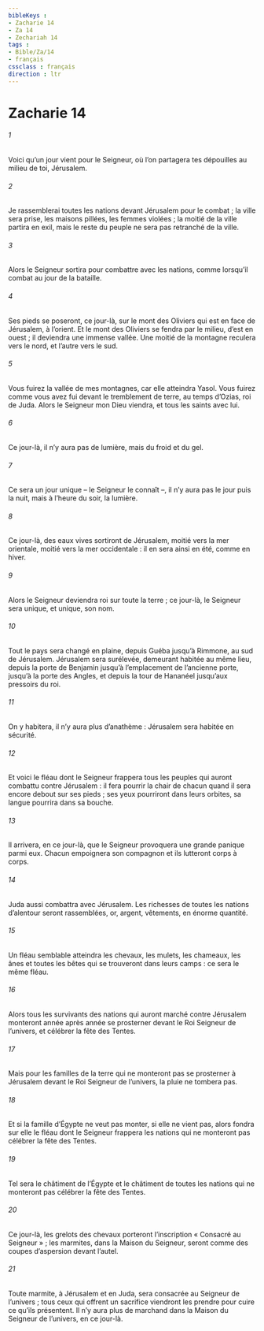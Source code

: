 ```yaml
---
bibleKeys : 
- Zacharie 14
- Za 14
- Zechariah 14
tags : 
- Bible/Za/14
- français
cssclass : français
direction : ltr
---
```


# Zacharie 14

###### 1
Voici qu’un jour vient pour le Seigneur, où l’on partagera tes dépouilles au milieu de toi, Jérusalem.
###### 2
Je rassemblerai toutes les nations devant Jérusalem pour le combat ; la ville sera prise, les maisons pillées, les femmes violées ; la moitié de la ville partira en exil, mais le reste du peuple ne sera pas retranché de la ville.
###### 3
Alors le Seigneur sortira pour combattre avec les nations, comme lorsqu’il combat au jour de la bataille.
###### 4
Ses pieds se poseront, ce jour-là, sur le mont des Oliviers qui est en face de Jérusalem, à l’orient. Et le mont des Oliviers se fendra par le milieu, d’est en ouest ; il deviendra une immense vallée. Une moitié de la montagne reculera vers le nord, et l’autre vers le sud.
###### 5
Vous fuirez la vallée de mes montagnes, car elle atteindra Yasol. Vous fuirez comme vous avez fui devant le tremblement de terre, au temps d’Ozias, roi de Juda. Alors le Seigneur mon Dieu viendra, et tous les saints avec lui.
###### 6
Ce jour-là, il n’y aura pas de lumière, mais du froid et du gel.
###### 7
Ce sera un jour unique – le Seigneur le connaît –, il n’y aura pas le jour puis la nuit, mais à l’heure du soir, la lumière.
###### 8
Ce jour-là, des eaux vives sortiront de Jérusalem, moitié vers la mer orientale, moitié vers la mer occidentale : il en sera ainsi en été, comme en hiver.
###### 9
Alors le Seigneur deviendra roi sur toute la terre ; ce jour-là, le Seigneur sera unique, et unique, son nom.
###### 10
Tout le pays sera changé en plaine, depuis Guéba jusqu’à Rimmone, au sud de Jérusalem. Jérusalem sera surélevée, demeurant habitée au même lieu, depuis la porte de Benjamin jusqu’à l’emplacement de l’ancienne porte, jusqu’à la porte des Angles, et depuis la tour de Hananéel jusqu’aux pressoirs du roi.
###### 11
On y habitera, il n’y aura plus d’anathème : Jérusalem sera habitée en sécurité.
###### 12
Et voici le fléau dont le Seigneur frappera tous les peuples qui auront combattu contre Jérusalem : il fera pourrir la chair de chacun quand il sera encore debout sur ses pieds ; ses yeux pourriront dans leurs orbites, sa langue pourrira dans sa bouche.
###### 13
Il arrivera, en ce jour-là, que le Seigneur provoquera une grande panique parmi eux. Chacun empoignera son compagnon et ils lutteront corps à corps.
###### 14
Juda aussi combattra avec Jérusalem. Les richesses de toutes les nations d’alentour seront rassemblées, or, argent, vêtements, en énorme quantité.
###### 15
Un fléau semblable atteindra les chevaux, les mulets, les chameaux, les ânes et toutes les bêtes qui se trouveront dans leurs camps : ce sera le même fléau.
###### 16
Alors tous les survivants des nations qui auront marché contre Jérusalem monteront année après année se prosterner devant le Roi Seigneur de l’univers, et célébrer la fête des Tentes.
###### 17
Mais pour les familles de la terre qui ne monteront pas se prosterner à Jérusalem devant le Roi Seigneur de l’univers, la pluie ne tombera pas.
###### 18
Et si la famille d’Égypte ne veut pas monter, si elle ne vient pas, alors fondra sur elle le fléau dont le Seigneur frappera les nations qui ne monteront pas célébrer la fête des Tentes.
###### 19
Tel sera le châtiment de l’Égypte et le châtiment de toutes les nations qui ne monteront pas célébrer la fête des Tentes.
###### 20
Ce jour-là, les grelots des chevaux porteront l’inscription « Consacré au Seigneur » ; les marmites, dans la Maison du Seigneur, seront comme des coupes d’aspersion devant l’autel.
###### 21
Toute marmite, à Jérusalem et en Juda, sera consacrée au Seigneur de l’univers ; tous ceux qui offrent un sacrifice viendront les prendre pour cuire ce qu’ils présentent. Il n’y aura plus de marchand dans la Maison du Seigneur de l’univers, en ce jour-là.
